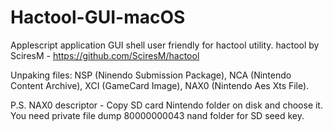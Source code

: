 # Hactool-GUI-macOS
Applescript application GUI shell user friendly for hactool utility.
hactool by SciresM - https://github.com/SciresM/hactool 

Unpaking files:
NSP (Ninendo Submission Package), 
NCA (Nintendo Content Archive), 
XCI (GameCard Image), 
NAX0 (Nintendo Aes Xts File).

P.S. 
NAX0 descriptor - Copy SD card Nintendo folder on disk and choose it. You need private file dump 80000000043 nand folder for SD seed key.
